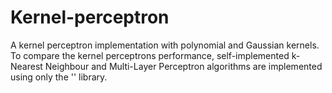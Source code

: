 # Kernel-perceptron
A kernel perceptron implementation with polynomial and Gaussian kernels. To compare the kernel perceptrons performance, self-implemented k-Nearest Neighbour and Multi-Layer Perceptron algorithms are implemented using only the '<Numpy>' library.
